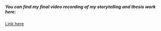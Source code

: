 ##### You can find my final video recording of my storytelling and thesis work here:

[Link here](https://drive.google.com/drive/folders/1TivCf9ATf75pxUEAa0iEQpkVdCUujbpI)

